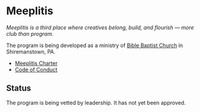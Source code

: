 # Meeplitis

*Meeplitis is a third place where creatives belong, build, and flourish — more club than program.*

The program is being developed as a ministry of [Bible Baptist Church](https://www.bbcpa.org) in Shiremanstown, PA.

* [Meeplitis Charter](./charter.md)
* [Code of Conduct](./code-of-conduct.md)

## Status
The program is being vetted by leadership. It has not yet been approved.
